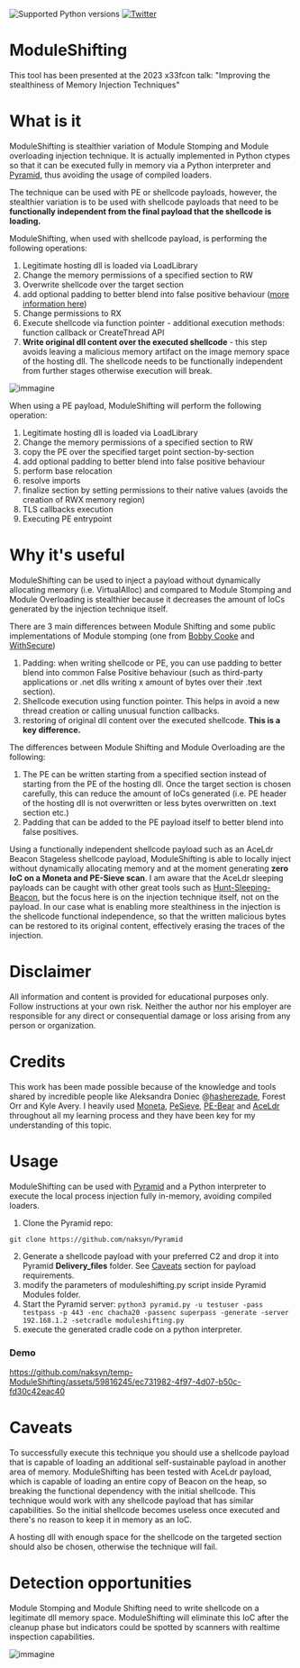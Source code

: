 ![Supported Python versions](https://img.shields.io/badge/python-3.7+-blue.svg) [![Twitter](https://img.shields.io/twitter/follow/naksyn?label=naksyn&style=social)](https://twitter.com/intent/follow?screen_name=naksyn)

# ModuleShifting

This tool has been presented at the 2023 x33fcon talk: "Improving the stealthiness of Memory Injection Techniques"

# What is it

ModuleShifting is stealthier variation of Module Stomping and Module overloading injection technique. 
It is actually implemented in Python ctypes so that it can be executed fully in memory via a Python interpreter and [Pyramid](https://github.com/naksyn/Pyramid), thus avoiding the usage of compiled loaders.

The technique can be used with PE or shellcode payloads, however, the stealthier variation is to be used with shellcode payloads that need to be **functionally independent from the final payload that the shellcode is loading.**

ModuleShifting, when used with shellcode payload, is performing the following operations:
 1. Legitimate hosting dll is loaded via LoadLibrary
 2. Change the memory permissions of a specified section to RW
 3. Overwrite shellcode over the target section
 4. add optional padding to better blend into false positive behaviour ([more information here](https://www.forrest-orr.net/post/masking-malicious-memory-artifacts-part-ii-insights-from-moneta))
 5. Change permissions to RX
 6. Execute shellcode via function pointer - additional execution methods: function callback or CreateThread API
 7. **Write original dll content over the executed shellcode** - this step avoids leaving a malicious memory artifact on the image memory space of the hosting dll. The shellcode needs to be functionally independent from further stages otherwise execution will break.

![immagine](https://github.com/naksyn/ModuleShifting/assets/59816245/4620f89d-0d6a-4693-a6b3-072ab50c684d)

When using a PE payload, ModuleShifting will perform the following operation:
 1. Legitimate hosting dll is loaded via LoadLibrary
 2. Change the memory permissions of a specified section to RW
 3. copy the PE over the specified target point section-by-section
 4. add optional padding to better blend into false positive behaviour
 5. perform base relocation
 6. resolve imports
 7. finalize section by setting permissions to their native values (avoids the creation of RWX memory region)
 8. TLS callbacks execution
 9. Executing PE entrypoint


# Why it's useful

ModuleShifting can be used to inject a payload without dynamically allocating memory (i.e. VirtualAlloc) and compared to Module Stomping and Module Overloading is stealthier because it decreases the amount of IoCs generated by the injection technique itself.

There are 3 main differences between Module Shifting and some public implementations of Module stomping (one from [Bobby Cooke](https://github.com/boku7/Ninja_UUID_Runner) and [WithSecure](https://blog.f-secure.com/hiding-malicious-code-with-module-stomping/))

 1. Padding: when writing shellcode or PE, you can use padding to better blend into common False Positive behaviour (such as third-party applications or .net dlls writing x amount of bytes over their .text section).
 2. Shellcode execution using function pointer. This helps in avoid a new thread creation or calling unusual function callbacks.
 3. restoring of original dll content over the executed shellcode. **This is a key difference.** 

The differences between Module Shifting and Module Overloading are the following:
 1. The PE can be written starting from a specified section instead of starting from the PE of the hosting dll. Once the target section is chosen carefully, this can reduce the amount of IoCs generated (i.e. PE header of the hosting dll is not overwritten or less bytes overwritten on .text section etc.)
 2. Padding that can be added to the PE payload itself to better blend into false positives.

Using a functionally independent shellcode payload such as an AceLdr Beacon Stageless shellcode payload, ModuleShifting is able to locally inject without dynamically allocating memory and at the moment  generating **zero IoC on a Moneta and PE-Sieve scan**. I am aware that the AceLdr sleeping payloads can be caught with other great tools such as [Hunt-Sleeping-Beacon](https://github.com/thefLink/Hunt-Sleeping-Beacons), but the focus here is on the injection technique itself, not on the payload. In our case what is enabling more stealthiness in the injection is the shellcode functional independence, so that the written malicious bytes can be restored to its original content, effectively erasing the traces of the injection. 

# Disclaimer

All information and content is provided for educational purposes only. Follow instructions at your own risk. Neither the author nor his employer are responsible for any direct or consequential damage or loss arising from any person or organization.

# Credits

This work has been made possible because of the knowledge and tools shared by incredible people like Aleksandra Doniec @[hasherezade](https://twitter.com/hasherezade), Forest Orr and Kyle Avery. I heavily used [Moneta](https://github.com/forrest-orr/moneta), [PeSieve](https://github.com/hasherezade/pe-sieve), [PE-Bear](https://github.com/hasherezade/pe-bear) and [AceLdr](https://github.com/kyleavery/AceLdr) throughout all my learning process and they have been key for my understanding of this topic.  

# Usage

ModuleShifting can be used with [Pyramid](https://github.com/naksyn/Pyramid) and a Python interpreter to execute the local process injection fully in-memory, avoiding compiled loaders.

 1. Clone the Pyramid repo:

`git clone https://github.com/naksyn/Pyramid`

 2. Generate a shellcode payload with your preferred C2 and drop it into Pyramid **Delivery_files** folder. See [Caveats](#caveats) section for payload requirements.
 3. modify the parameters of moduleshifting.py script inside Pyramid Modules folder.
 4. Start the Pyramid server:
 `python3 pyramid.py -u testuser -pass testpass -p 443 -enc chacha20 -passenc superpass -generate -server 192.168.1.2 -setcradle moduleshifting.py`
 5. execute the generated cradle code on a python interpreter.


### Demo




https://github.com/naksyn/temp-ModuleShifting/assets/59816245/ec731982-4f97-4d07-b50c-fd30c42eac40


# Caveats

To successfully execute this technique you should use a shellcode payload that is capable of loading an additional self-sustainable payload in another area of memory. ModuleShifting has been tested with  AceLdr payload, which is capable of loading an entire copy of Beacon on the heap, so breaking the functional dependency with the initial shellcode. This technique would work with any shellcode payload that has similar capabilities. So the initial shellcode becomes useless once executed and there's no reason to keep it in memory as an IoC.

A hosting dll with enough space for the shellcode on the targeted section should also be chosen, otherwise the technique will fail.

# Detection opportunities

Module Stomping and Module Shifting need to write shellcode on a legitimate dll memory space. ModuleShifting will eliminate this IoC after the cleanup phase but indicators could be spotted by scanners with realtime inspection capabilities.

![immagine](https://github.com/naksyn/ModuleShifting/assets/59816245/fb29b985-4faa-4679-bb6c-f6f9fac6ce94)





